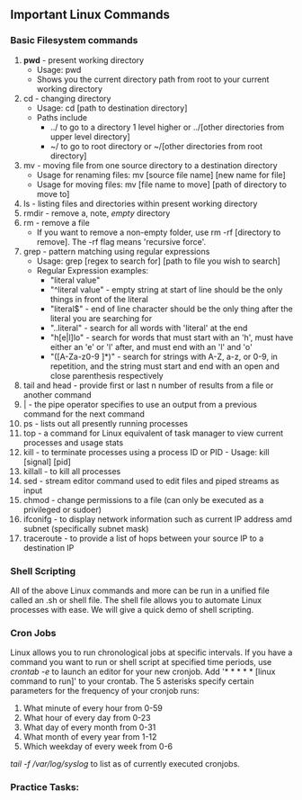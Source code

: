 ## Important Linux Commands
### Basic Filesystem commands
1) **pwd** - present working directory
    - Usage: pwd
    - Shows you the current directory path from root to your current working directory
1) cd - changing directory
   - Usage: cd [path to destination directory]
   - Paths include
     - ../ to go to a directory 1 level higher or ../[other directories from upper level directory]
     - ~/ to go to root directory or ~/[other directories from root directory]
2) mv - moving file from one source directory to a destination directory
     - Usage for renaming files: mv [source file name] [new name for file]
     - Usage for moving files: mv [file name to move] [path of directory to move to]
3) ls - listing files and directories within present working directory
4) rmdir - remove a, note, *empty* directory
5) rm - remove a file
     - If you want to remove a non-empty folder, use rm -rf [directory to remove]. The -rf flag means 'recursive force'.
4) grep - pattern matching using regular expressions
     - Usage: grep [regex to search for] [path to file you wish to search]
     - Regular Expression examples:
       - "literal value"
       - "^literal value" - empty string at start of line should be the only things in front of the literal
       - "literal$" - end of line character should be the only thing after the literal you are searching for
       - "..literal" - search for all words with 'literal' at the end
       - "h[e|l]lo" - search for words that must start with an 'h', must have either an 'e' or 'l' after, and must end with an 'l' and 'o'
       - "([A-Za-z0-9 ]*)" - search for strings with A-Z, a-z, or 0-9, in repetition, and the string must start and end with an open and close parenthesis respectively
5) tail and head - provide first or last n number of results from a file or another command
6) | - the pipe operator specifies to use an output from a previous command for the next command
7) ps - lists out all presently running processes
8) top - a command for Linux equivalent of task manager to view current processes and usage stats
8) kill - to terminate processes using a process ID or PID
       - Usage: kill [signal] [pid]
9) killall - to kill all processes
10) sed - stream editor command used to edit files and piped streams as input
11) chmod - change permissions to a file (can only be executed as a privileged or sudoer)
12) ifconifg - to display network information such as current IP address amd subnet (specifically subnet mask)
13) traceroute - to provide a list of hops between your source IP to a destination IP

### Shell Scripting
All of the above Linux commands and more can be run in a unified file called an .sh or shell file. The shell file allows you to automate Linux processes with ease.
We will give a quick demo of shell scripting.

### Cron Jobs
Linux allows you to run chronological jobs at specific intervals.
If you have a command you want to run or shell script at specified time periods, use *crontab -e* to launch an editor for your new cronjob.
Add '* * * * * [linux command to run]' to your crontab.
The 5 asterisks specify certain parameters for the frequency of your cronjob runs:
1) What minute of every hour from 0-59
2) What hour of every day from 0-23
3) What day of every month from 0-31
4) What month of every year from 1-12
5) Which weekday of every week from 0-6

*tail -f /var/log/syslog* to list as of currently executed cronjobs.

### Practice Tasks:
